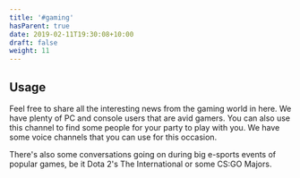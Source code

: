 ```yaml
---
title: '#gaming'
hasParent: true
date: 2019-02-11T19:30:08+10:00
draft: false
weight: 11
---
```


## Usage

Feel free to share all the interesting news from the gaming world in here. We have plenty of PC and console users that are avid gamers. You can also use this channel to find some people for your party to play with you. We have some voice channels that you can use for this occasion. 

There's also some conversations going on during big e-sports events of popular games, be it Dota 2's The International or some CS:GO Majors.